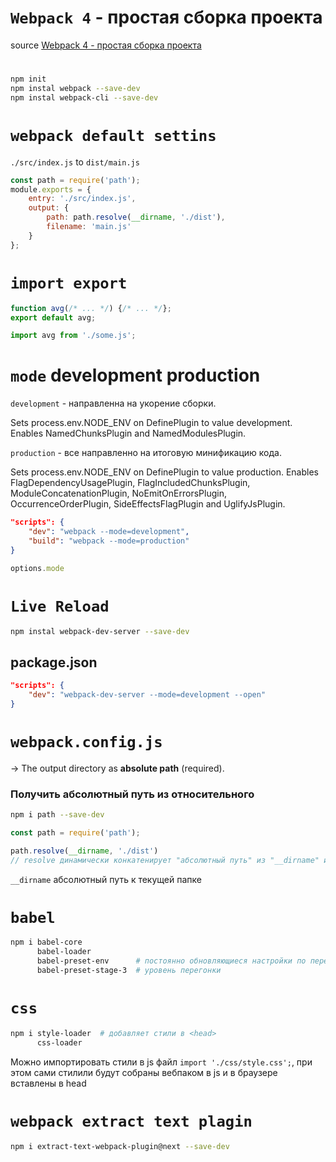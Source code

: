 # `Webpack 4` - простая сборка проекта
source [Webpack 4 - простая сборка проекта](https://www.youtube.com/watch?v=MRlBKfGktwI&t=2476s)
#

```bash
npm init
npm instal webpack --save-dev
npm instal webpack-cli --save-dev
```

# `webpack default settins`
`./src/index.js` to `dist/main.js`
```js
const path = require('path');
module.exports = {
    entry: './src/index.js',
    output: {
        path: path.resolve(__dirname, './dist'),
        filename: 'main.js'
    }
};
```


# `import export`
```js
function avg(/* ... */) {/* ... */};
export default avg;

import avg from './some.js';
```


# `mode` development production
`development` - направленна на укорение сборки. 

Sets process.env.NODE_ENV on DefinePlugin to value development. Enables NamedChunksPlugin and NamedModulesPlugin.

`production` - все направленно на итоговую минификацию кода. 

Sets process.env.NODE_ENV on DefinePlugin to value production. Enables FlagDependencyUsagePlugin, FlagIncludedChunksPlugin, ModuleConcatenationPlugin, NoEmitOnErrorsPlugin, OccurrenceOrderPlugin, SideEffectsFlagPlugin and UglifyJsPlugin.
```json
"scripts": {
    "dev": "webpack --mode=development",
    "build": "webpack --mode=production"
}
```
```js
options.mode
```


# `Live Reload`
```bash
npm instal webpack-dev-server --save-dev
```
## package.json
```json
"scripts": {
    "dev": "webpack-dev-server --mode=development --open"
}
```

# `webpack.config.js`
-> The output directory as **absolute path** (required).

### Получить абсолютный путь из относительного
```bash
npm i path --save-dev
```
```js
const path = require('path');

path.resolve(__dirname, './dist')
// resolve динамически конкатенирует "абсолютный путь" из "__dirname" и "указанного относительного"
```
`__dirname` абсолютный путь к текущей папке


# `babel`
```bash
npm i babel-core
      babel-loader
      babel-preset-env      # постоянно обновляющиеся настройки по переводу перегонки с новогостандарта в старый
      babel-preset-stage-3  # уровень перегонки
```

# `css`
```bash
npm i style-loader  # добавляет стили в <head>
      css-loader    
```

Можно импортировать стили в js файл `import './css/style.css';`, при этом сами стилили будут собраны вебпаком в js
и в браузере вставлены в head


# `webpack extract text plagin`

```bash
npm i extract-text-webpack-plugin@next --save-dev
```
